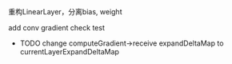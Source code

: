 重构LinearLayer，分离bias, weight

add conv gradient check test


<!-- 
- TODO need rename LayerAbstractType->bpDelta:
    -  "currentLayerDelta" to nextLayerDelta
    -  returned "previousLayerDelta" to currentLayerDelta
  
    -  TODO also rename related implement code -->




- TODO change computeGradient->receive expandDeltaMap to currentLayerExpandDeltaMap